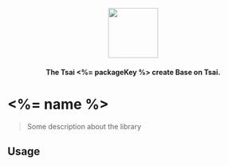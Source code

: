 <p align="center">
  <picture>
    <img src="https://ucarecdn.com/eac2c945-177d-4fc9-8bc1-fa2be48ad3a2/lotolab_golden.svg" height="100"/>
  </picture>
  <h4 align="center">
    The Tsai <%= packageKey %> create Base on Tsai.
  </h4>
</p>

# <%= name %>

> Some description about the library

## Usage
